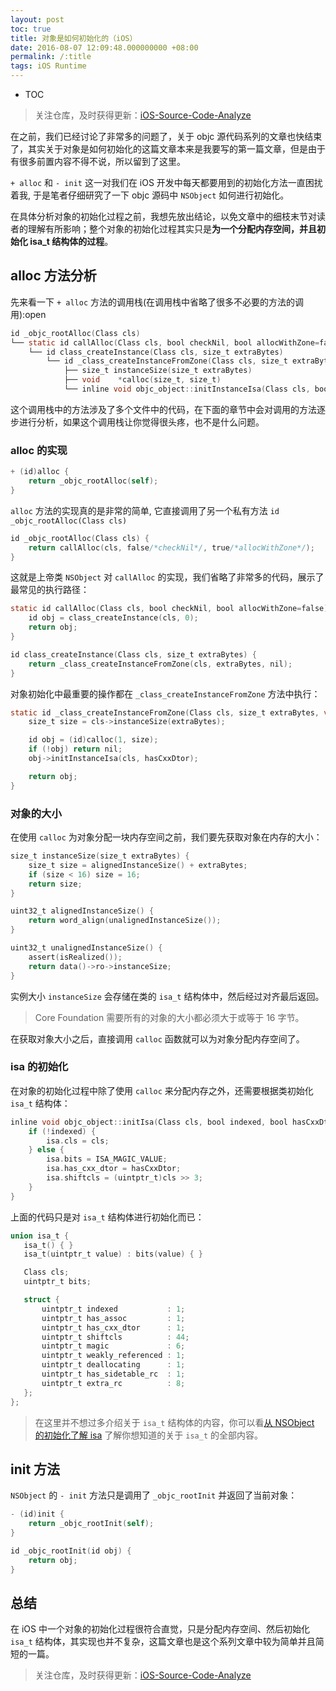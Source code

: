 ```yaml
---
layout: post
toc: true
title: 对象是如何初始化的（iOS）
date: 2016-08-07 12:09:48.000000000 +08:00
permalink: /:title
tags: iOS Runtime
---
```


+ TOC


> 关注仓库，及时获得更新：[iOS-Source-Code-Analyze](https://github.com/draveness/iOS-Source-Code-Analyze)
>


在之前，我们已经讨论了非常多的问题了，关于 objc 源代码系列的文章也快结束了，其实关于对象是如何初始化的这篇文章本来是我要写的第一篇文章，但是由于有很多前置内容不得不说，所以留到了这里。

`+ alloc` 和 `- init` 这一对我们在 iOS 开发中每天都要用到的初始化方法一直困扰着我, 于是笔者仔细研究了一下 objc 源码中 `NSObject` 如何进行初始化。

在具体分析对象的初始化过程之前，我想先放出结论，以免文章中的细枝末节对读者的理解有所影响；整个对象的初始化过程其实只是**为一个分配内存空间，并且初始化 isa_t 结构体的过程**。

## alloc 方法分析

先来看一下 `+ alloc` 方法的调用栈(在调用栈中省略了很多不必要的方法的调用):open

~~~objectivec
id _objc_rootAlloc(Class cls)
└── static id callAlloc(Class cls, bool checkNil, bool allocWithZone=false)
    └── id class_createInstance(Class cls, size_t extraBytes)
    	└── id _class_createInstanceFromZone(Class cls, size_t extraBytes, void *zone, bool cxxConstruct, size_t *outAllocatedSize)
            ├── size_t instanceSize(size_t extraBytes)
            ├── void	*calloc(size_t, size_t)
            └── inline void objc_object::initInstanceIsa(Class cls, bool hasCxxDtor)
~~~

这个调用栈中的方法涉及了多个文件中的代码，在下面的章节中会对调用的方法逐步进行分析，如果这个调用栈让你觉得很头疼，也不是什么问题。

### alloc 的实现

~~~objectivec
+ (id)alloc {
    return _objc_rootAlloc(self);
}
~~~

`alloc` 方法的实现真的是非常的简单, 它直接调用了另一个私有方法 `id _objc_rootAlloc(Class cls)`

~~~objectivec
id _objc_rootAlloc(Class cls) {
    return callAlloc(cls, false/*checkNil*/, true/*allocWithZone*/);
}
~~~

这就是上帝类 `NSObject` 对 `callAlloc` 的实现，我们省略了非常多的代码，展示了最常见的执行路径：

~~~objectivec
static id callAlloc(Class cls, bool checkNil, bool allocWithZone=false) {
    id obj = class_createInstance(cls, 0);
    return obj;
}

id class_createInstance(Class cls, size_t extraBytes) {
    return _class_createInstanceFromZone(cls, extraBytes, nil);
}
~~~

对象初始化中最重要的操作都在 `_class_createInstanceFromZone` 方法中执行：

~~~objectivec
static id _class_createInstanceFromZone(Class cls, size_t extraBytes, void *zone, bool cxxConstruct = true, size_t *outAllocatedSize = nil) {
    size_t size = cls->instanceSize(extraBytes);

    id obj = (id)calloc(1, size);
    if (!obj) return nil;
    obj->initInstanceIsa(cls, hasCxxDtor);

    return obj;
}
~~~

### 对象的大小

在使用 `calloc` 为对象分配一块内存空间之前，我们要先获取对象在内存的大小：

~~~objectivec
size_t instanceSize(size_t extraBytes) {
    size_t size = alignedInstanceSize() + extraBytes;
    if (size < 16) size = 16;
    return size;
}

uint32_t alignedInstanceSize() {
    return word_align(unalignedInstanceSize());
}

uint32_t unalignedInstanceSize() {
    assert(isRealized());
    return data()->ro->instanceSize;
}
~~~

实例大小 `instanceSize` 会存储在类的 `isa_t` 结构体中，然后经过对齐最后返回。

> Core Foundation 需要所有的对象的大小都必须大于或等于 16 字节。

在获取对象大小之后，直接调用 `calloc` 函数就可以为对象分配内存空间了。

### isa 的初始化

在对象的初始化过程中除了使用 `calloc` 来分配内存之外，还需要根据类初始化 `isa_t` 结构体：

~~~objectivec
inline void objc_object::initIsa(Class cls, bool indexed, bool hasCxxDtor) {
    if (!indexed) {
        isa.cls = cls;
    } else {
        isa.bits = ISA_MAGIC_VALUE;
        isa.has_cxx_dtor = hasCxxDtor;
        isa.shiftcls = (uintptr_t)cls >> 3;
    }
}
~~~

上面的代码只是对 `isa_t` 结构体进行初始化而已：

~~~objectivec
union isa_t {
   isa_t() { }
   isa_t(uintptr_t value) : bits(value) { }

   Class cls;
   uintptr_t bits;

   struct {
       uintptr_t indexed           : 1;
       uintptr_t has_assoc         : 1;
       uintptr_t has_cxx_dtor      : 1;
       uintptr_t shiftcls          : 44;
       uintptr_t magic             : 6;
       uintptr_t weakly_referenced : 1;
       uintptr_t deallocating      : 1;
       uintptr_t has_sidetable_rc  : 1;
       uintptr_t extra_rc          : 8;
   };
};
~~~

> 在这里并不想过多介绍关于 `isa_t` 结构体的内容，你可以看[从 NSObject 的初始化了解 isa](https://github.com/Draveness/iOS-Source-Code-Analyze/blob/master/objc/从%20NSObject%20的初始化了解%20isa.md) 了解你想知道的关于 `isa_t` 的全部内容。

## init 方法

`NSObject` 的 `- init` 方法只是调用了 `_objc_rootInit` 并返回了当前对象：

~~~objectivec
- (id)init {
    return _objc_rootInit(self);
}

id _objc_rootInit(id obj) {
    return obj;
}
~~~

## 总结

在 iOS 中一个对象的初始化过程很符合直觉，只是分配内存空间、然后初始化 `isa_t` 结构体，其实现也并不复杂，这篇文章也是这个系列文章中较为简单并且简短的一篇。

> 关注仓库，及时获得更新：[iOS-Source-Code-Analyze](https://github.com/draveness/iOS-Source-Code-Analyze)
>

>

